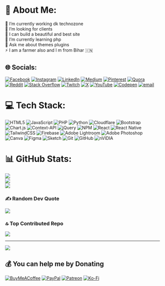 # 💫 About Me:
🔭 I’m currently working dk technozone <br>👯 I’m looking for clients<br>🤝 I can build a beautiful and best site <br>🌱 I’m currently learning php <br>💬 Ask me about themes plugins <br>⚡ I am a farmer also and I m from Bihar 🇮🇳


## 🌐 Socials:
[![Facebook](https://img.shields.io/badge/Facebook-%231877F2.svg?logo=Facebook&logoColor=white)](https://facebook.com/dhanjeerider) [![Instagram](https://img.shields.io/badge/Instagram-%23E4405F.svg?logo=Instagram&logoColor=white)](https://instagram.com/dhanjeerider1) [![LinkedIn](https://img.shields.io/badge/LinkedIn-%230077B5.svg?logo=linkedin&logoColor=white)](https://linkedin.com/in/dhanjeerider) [![Medium](https://img.shields.io/badge/Medium-12100E?logo=medium&logoColor=white)](https://medium.com/@dhanjeerider) [![Pinterest](https://img.shields.io/badge/Pinterest-%23E60023.svg?logo=Pinterest&logoColor=white)](https://pinterest.com/dhanjeerider) [![Quora](https://img.shields.io/badge/Quora-%23B92B27.svg?logo=Quora&logoColor=white)](https://quora.com/profile/dktechnozone) [![Reddit](https://img.shields.io/badge/Reddit-%23FF4500.svg?logo=Reddit&logoColor=white)](https://reddit.com/user/dhanjeerider) [![Stack Overflow](https://img.shields.io/badge/-Stackoverflow-FE7A16?logo=stack-overflow&logoColor=white)](https://stackoverflow.com/users/dhanjeerider) [![Twitch](https://img.shields.io/badge/Twitch-%239146FF.svg?logo=Twitch&logoColor=white)](https://twitch.tv/dhanjeerider) [![X](https://img.shields.io/badge/X-black.svg?logo=X&logoColor=white)](https://x.com/Dkeditaz) [![YouTube](https://img.shields.io/badge/YouTube-%23FF0000.svg?logo=YouTube&logoColor=white)](https://youtube.com/@dhanjeerider) [![Codepen](https://img.shields.io/badge/Codepen-000000?logo=codepen&logoColor=white)](https://codepen.io/dktechnozone) [![email](https://img.shields.io/badge/Email-D14836?logo=gmail&logoColor=white)](mailto:dkkr5558@gmail.com) 

# 💻 Tech Stack:
![HTML5](https://img.shields.io/badge/html5-%23E34F26.svg?style=for-the-badge&logo=html5&logoColor=white) ![JavaScript](https://img.shields.io/badge/javascript-%23323330.svg?style=for-the-badge&logo=javascript&logoColor=%23F7DF1E) ![PHP](https://img.shields.io/badge/php-%23777BB4.svg?style=for-the-badge&logo=php&logoColor=white) ![Python](https://img.shields.io/badge/python-3670A0?style=for-the-badge&logo=python&logoColor=ffdd54) ![Cloudflare](https://img.shields.io/badge/Cloudflare-F38020?style=for-the-badge&logo=Cloudflare&logoColor=white) ![Bootstrap](https://img.shields.io/badge/bootstrap-%238511FA.svg?style=for-the-badge&logo=bootstrap&logoColor=white) ![Chart.js](https://img.shields.io/badge/chart.js-F5788D.svg?style=for-the-badge&logo=chart.js&logoColor=white) ![Context-API](https://img.shields.io/badge/Context--Api-000000?style=for-the-badge&logo=react) ![jQuery](https://img.shields.io/badge/jquery-%230769AD.svg?style=for-the-badge&logo=jquery&logoColor=white) ![NPM](https://img.shields.io/badge/NPM-%23CB3837.svg?style=for-the-badge&logo=npm&logoColor=white) ![React](https://img.shields.io/badge/react-%2320232a.svg?style=for-the-badge&logo=react&logoColor=%2361DAFB) ![React Native](https://img.shields.io/badge/react_native-%2320232a.svg?style=for-the-badge&logo=react&logoColor=%2361DAFB) ![TailwindCSS](https://img.shields.io/badge/tailwindcss-%2338B2AC.svg?style=for-the-badge&logo=tailwind-css&logoColor=white) ![Firebase](https://img.shields.io/badge/firebase-a08021?style=for-the-badge&logo=firebase&logoColor=ffcd34) ![Adobe Lightroom](https://img.shields.io/badge/Adobe%20Lightroom-31A8FF.svg?style=for-the-badge&logo=Adobe%20Lightroom&logoColor=white) ![Adobe Photoshop](https://img.shields.io/badge/adobe%20photoshop-%2331A8FF.svg?style=for-the-badge&logo=adobe%20photoshop&logoColor=white) ![Canva](https://img.shields.io/badge/Canva-%2300C4CC.svg?style=for-the-badge&logo=Canva&logoColor=white) ![Figma](https://img.shields.io/badge/figma-%23F24E1E.svg?style=for-the-badge&logo=figma&logoColor=white) ![Sketch](https://img.shields.io/badge/Sketch-FFB387?style=for-the-badge&logo=sketch&logoColor=black) ![Git](https://img.shields.io/badge/git-%23F05033.svg?style=for-the-badge&logo=git&logoColor=white) ![GitHub](https://img.shields.io/badge/github-%23121011.svg?style=for-the-badge&logo=github&logoColor=white) ![nVIDIA](https://img.shields.io/badge/nVIDIA-%2376B900.svg?style=for-the-badge&logo=nVIDIA&logoColor=white)
# 📊 GitHub Stats:
![](https://github-readme-stats.vercel.app/api?username=dhanjeerider&theme=dark&hide_border=false&include_all_commits=true&count_private=true)<br/>
![](https://github-readme-streak-stats.herokuapp.com/?user=dhanjeerider&theme=dark&hide_border=false)<br/>
![](https://github-readme-stats.vercel.app/api/top-langs/?username=dhanjeerider&theme=dark&hide_border=false&include_all_commits=true&count_private=true&layout=compact)

### ✍️ Random Dev Quote
![](https://quotes-github-readme.vercel.app/api?type=horizontal&theme=radical)

### 🔝 Top Contributed Repo
![](https://github-contributor-stats.vercel.app/api?username=dhanjeerider&limit=5&theme=dark&combine_all_yearly_contributions=true)

---
[![](https://visitcount.itsvg.in/api?id=dhanjeerider&icon=0&color=0)](https://visitcount.itsvg.in)

  ## 💰 You can help me by Donating
  [![BuyMeACoffee](https://img.shields.io/badge/Buy%20Me%20a%20Coffee-ffdd00?style=for-the-badge&logo=buy-me-a-coffee&logoColor=black)](https://buymeacoffee.com/dhanjeerider) [![PayPal](https://img.shields.io/badge/PayPal-00457C?style=for-the-badge&logo=paypal&logoColor=white)](https://paypal.me/dhanjeerider) [![Patreon](https://img.shields.io/badge/Patreon-F96854?style=for-the-badge&logo=patreon&logoColor=white)](https://patreon.com/dhanjeerider) [![Ko-Fi](https://img.shields.io/badge/Ko--fi-F16061?style=for-the-badge&logo=ko-fi&logoColor=white)](https://ko-fi.com/dhanjeerider) 

  
<!-- Proudly created with GPRM ( https://gprm.itsvg.in ) -->
